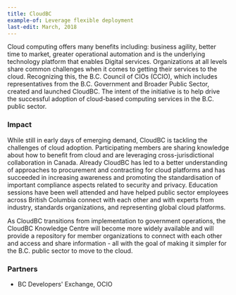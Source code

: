 ```yaml
---
title: CloudBC
example-of: Leverage flexible deployment
last-edit: March, 2018
---
```


Cloud computing offers many benefits including: business agility, better time to market, greater operational automation and is the underlying technology platform that enables Digital services. Organizations at all levels share common challenges when it comes to getting their services to the cloud. Recognizing this, the B.C. Council of CIOs (CCIO), which includes representatives from the B.C. Government and Broader Public Sector, created and launched CloudBC. The intent of the initiative is to help drive the successful adoption of cloud-based computing services in the B.C. public sector.

### Impact
While still in early days of emerging demand, CloudBC is tackling the challenges of cloud adoption. Participating members are sharing knowledge about how to benefit from cloud and are leveraging cross-jurisdictional collaboration in Canada. Already CloudBC has led to a better understanding of approaches to procurement and contracting for cloud platforms and has succeeded in increasing awareness and promoting the standardisation of important compliance aspects related to security and privacy. Education sessions have been well attended and have helped public sector employees across British Columbia connect with each other and with experts from industry, standards organizations, and representing global cloud platforms. 


As CloudBC transitions from implementation to government operations, the CloudBC Knowledge Centre will become more widely available and will provide a repository for member organizations to connect with each other and access and share information - all with the goal of making it simpler for the B.C. public sector to move to the cloud.


### Partners

* BC Developers' Exchange, OCIO
